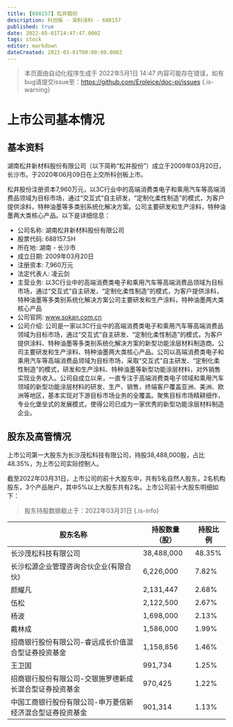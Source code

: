 ```yaml
---
title: [688157] 松井股份
description: 科创板 - 染料涂料 - 688157
published: true
date: 2022-05-01T14:47:47.000Z
tags: stock
editor: markdown
dateCreated: 2022-01-01T00:00:00.000Z
---
```


> 本页面由自动化程序生成于 2022年5月1日 14:47
> 内容可能存在错误，如有bug请提交issue至：https://github.com/Eroleice/doc-pi/issues
{.is-warning}

# 上市公司基本情况

## 基本资料

湖南松井新材料股份有限公司（以下简称“松井股份”）成立于2009年03月20日，长沙市。于2020年06月09日在上交所科创板上市。

松井股份注册资本7,960万元，以3C行业中的高端消费类电子和乘用汽车等高端消费品领域为目标市场，通过“交互式”自主研发，“定制化柔性制造”的模式，为客户提供涂料，特种油墨等多类别系统化解决方案。公司主要研发和生产涂料，特种油墨两大类核心产品。以下是详细信息：

- 公司名称: 湖南松井新材料股份有限公司
- 股票代码: 688157.SH
- 所在地: 湖南 - 长沙市
- 成立日期: 2009年03月20日
- 注册资本: 7,960万元
- 法定代表人: 凌云剑
- 主营业务: 以3C行业中的高端消费类电子和乘用汽车等高端消费品领域为目标市场，通过“交互式”自主研发，“定制化柔性制造”的模式，为客户提供涂料，特种油墨等多类别系统化解决方案公司主要研发和生产涂料，特种油墨两大类核心产品
- 公司官网: www.sokan.com.cn
- 公司介绍: 公司是一家以3C行业中的高端消费类电子和乘用汽车等高端消费品领域为目标市场，通过“交互式”自主研发、“定制化柔性制造”的模式，为客户提供涂料、特种油墨等多类别系统化解决方案的新型功能涂层材料制造商。公司主要研发和生产涂料、特种油墨两大类核心产品。公司以高端消费类电子和乘用汽车等高端消费品领域为目标市场，采取“交互式”自主研发、“定制化柔性制造”的模式，研发和生产涂料、特种油墨等新型功能涂层材料，对外销售实现业务收入。公司自成立以来，一直专注于高端消费类电子领域和乘用汽车领域的新型功能涂层材料的研发、生产、销售，终端客户覆盖亚洲、美洲、欧洲等地区，基本实现对下游目标市场业务的全覆盖。聚焦目标市场精耕细作，专业化堡垒式的发展模式，使得公司已成为一家优秀的新型功能涂层材料制造企业。


## 股东及高管情况

上市公司第一大股东为长沙茂松科技有限公司，持股38,488,000股，占比48.35%，为上市公司实际控制人。

截至2022年03月31日，上市公司的前十大股东中，共有5名自然人股东，2名机构股东，3个产品账户，其中5%以上大股东共有2名。上市公司前十大股东明细如下：

> 股东持股数据截止于：2022年03月31日
{.is-info}

| 股东名称 | 持股数量（股） | 持股比例 |
| --- | --- | --- |
| 长沙茂松科技有限公司 | 38,488,000 | 48.35% |
| 长沙松源企业管理咨询合伙企业(有限合伙) | 6,226,000 | 7.82% |
| 颜耀凡 | 2,131,447 | 2.68% |
| 伍松 | 2,122,500 | 2.67% |
| 杨波 | 1,698,000 | 2.13% |
| 戴林成 | 1,586,000 | 1.99% |
| 招商银行股份有限公司-睿远成长价值混合型证券投资基金 | 1,158,856 | 1.46% |
| 王卫国 | 991,734 | 1.25% |
| 招商银行股份有限公司-交银施罗德新成长混合型证券投资基金 | 970,425 | 1.22% |
| 中国工商银行股份有限公司-申万菱信新经济混合型证券投资基金 | 901,314 | 1.13% |




